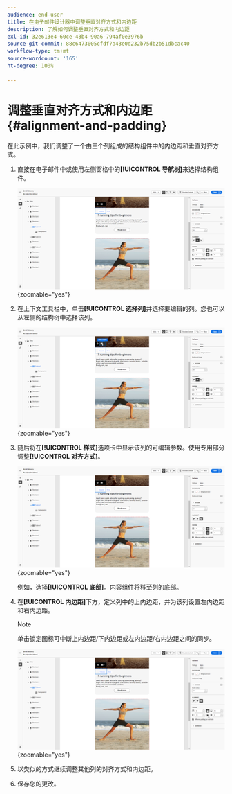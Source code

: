 ```yaml
---
audience: end-user
title: 在电子邮件设计器中调整垂直对齐方式和内边距
description: 了解如何调整垂直对齐方式和内边距
exl-id: 32e613e4-60ce-43b4-90a6-794af0e3976b
source-git-commit: 88c6473005cfdf7a43e0d232b75db2b51dbcac40
workflow-type: tm+mt
source-wordcount: '165'
ht-degree: 100%

---
```



# 调整垂直对齐方式和内边距 {#alignment-and-padding}

在此示例中，我们调整了一个由三个列组成的结构组件中的内边距和垂直对齐方式。

1. 直接在电子邮件中或使用左侧窗格中的&#x200B;**[!UICONTROL 导航树]**&#x200B;来选择结构组件。

   ![](assets/alignment_1.png){zoomable="yes"}

1. 在上下文工具栏中，单击&#x200B;**[!UICONTROL 选择列]**&#x200B;并选择要编辑的列。您也可以从左侧的结构树中选择该列。

   ![](assets/alignment_2.png){zoomable="yes"}

1. 随后将在&#x200B;**[!UICONTROL 样式]**&#x200B;选项卡中显示该列的可编辑参数。使用专用部分调整&#x200B;**[!UICONTROL 对齐方式]**。

   ![](assets/alignment_3.png){zoomable="yes"}

   例如，选择&#x200B;**[!UICONTROL 底部]**。内容组件将移至列的底部。

1. 在&#x200B;**[!UICONTROL 内边距]**&#x200B;下方，定义列中的上内边距，并为该列设置左内边距和右内边距。

   >[!NOTE]
   >
   >单击锁定图标可中断上内边距/下内边距或左内边距/右内边距之间的同步。

   ![](assets/alignment_4.png){zoomable="yes"}

1. 以类似的方式继续调整其他列的对齐方式和内边距。

1. 保存您的更改。
